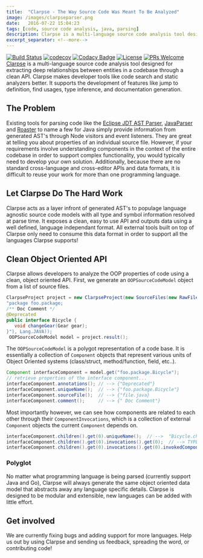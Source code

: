 ```yaml
---
title:  "Clarpse - The Way Source Code Was Meant To Be Analyzed"
image: /images/clarpseparser.png
date:   2016-07-22 15:04:23
tags: [code, source code analysis, java, parsing]
description: Clarpse is a multi-language source code analysis tool designed for extracting deep relationships between entities in a codebase through a clean API. Clarpse makes developer tools like code search and static analyzers better. It supports the development of features like jump to definition, find usages, type inference, and documentation generation.
excerpt_separator: <!--more-->
---
```

[![Build Status](https://travis-ci.org/clarity-org/clarpse.svg?branch=master)](https://travis-ci.org/clarity-org/clarpse)
[![codecov](https://codecov.io/gh/clarity-org/clarpse/branch/master/graph/badge.svg)](https://codecov.io/gh/clarity-org/clarpse)
[![Codacy Badge](https://api.codacy.com/project/badge/Grade/9c74dfe9ee2f42d2a0e1ee85d0d83c60)](https://www.codacy.com/app/fadhelm/clarpse?utm_source=github.com&amp;utm_medium=referral&amp;utm_content=Zir0-93/clarpse&amp;utm_campaign=Badge_Grade)
[![License](https://img.shields.io/badge/License-Apache%202.0-blue.svg)](https://opensource.org/licenses/Apache-2.0)
[![PRs Welcome](https://img.shields.io/badge/PRs-welcome-brightgreen.svg?style=flat-square)](http://makeapullrequest.com)
<br>
[Clarpse](http://clarityviews.io/github/Zir0-93/clarpse) is a multi-language source code analysis tool designed for extracting deep relationships between entities in a codebase through a clean API. Clarpse makes developer tools like code search and static analyzers better. It supports the development of features like jump to definition, find usages, type inference, and documentation generation.  
 <!--more-->
 
## The Problem

Existing tools for parsing code like the [Eclipse JDT AST Parser](https://github.com/eclipse/eclipse.jdt.core), [JavaParser](http://clarityviews.io/github/javaparser/javaparser) and [Roaster](http://clarityviews.io/github/forge/roaster?projectName=impl) to name a few for Java simply provide information from generated AST's through Node visitors and event listeners. They are great at telling you about properties of an individual source file. However, if your requirements involve understanding components in the context of the entire codebase in order to support complex functionality, you would typically need to develop your own solution. Additionally, because there are no standard cross-language and cross-editor APIs and data formats, it is difficult to reuse your work for more than one programming language.
 
## Let Clarpse Do The Hard Work
Clarpse acts as a layer infront of generated AST's to populage language agnostic source code models with all type and symbol information resolved at parse time. It exposes a clean, easy to use API and outputs data using a well defined, language independant format. All external tools built on top of Clarpse only need to consume this data format in order to support all the languages Clarpse supports! 

## Clean Object Oriented API

Clarpse allows developers to analyze the OOP properties of code using a clean, object oriented API. First, we generate an `OOPSourceCodeModel` object from a list of source files.
```java
ClarpseProject project = new ClarpseProject(new SourceFiles(new RawFile("file.java",
"package foo.package;
/** Doc Comment */
@Deprecated
public interface Bicycle {
   void changeGear(Gear gear);
}"), Lang.JAVA));
 OOPSourceCodeModel model = project.result();
 ```
The `OOPSourceCodeModel` is a polygot representation of a code base. It is essentially a collection of `Component` objects that represent various units of Object Oriented systems (class/struct, method/function, field, etc..). 
 ```java
 Component interfaceComponent = model.get("foo.package.Bicycle");
 // retrieve properties of the interface component...
 interfaceComponent.annotations(); // --> {"Deprecated"}
 interfaceComponent.uniqueName();  // --> {"foo.package.Bicycle"}
 interfaceComponent.sourceFile();  // --> {"file.java}
 interfaceComponent.comment();     // --> {" Doc Comment"}
```
Most importantly however, we can see how components are related to each other through their `ComponentInvocations`, which is a collection of external `Component` objects the current `Component` depends on.
```java
interfaceComponent.children().get(0).uniqueName();  // -->  "Bicycle.changeGear(Gear)"
interfaceComponent.children().get(0).invocations().get(0);  // --> TYPE_DECLARATION
interfaceComponent.children().get(0).invocations().get(0).invokedComponent();  // --> "foo.package.Gear"
```
### Polyglot
No matter what programming language is being parsed (currently support Java and Go), Clarpse will always generate the same object oriented data model that abstracts away any language specific details. Clarpse is designed to be modular and extensible, new languages can be added with little effort.

## Get involved
We are currently fixing bugs and adding support for more languages. Help us out by using Clarpse and sending us feedback, spreading the word, or contributing code! 
